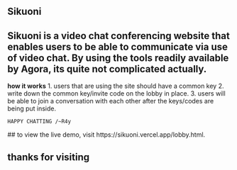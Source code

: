 ## Sikuoni

## Sikuoni is a video chat conferencing website that enables users to be able to communicate via use of video chat. By using the tools readily available by Agora, its quite not complicated actually.

<p> <b>how it works</b>
 1. users that are using the site should have a common key
 2. write down the common key/invite code on the lobby in place.
 3. users will be able to join a conversation with each other after the keys/codes are being put inside.

    HAPPY CHATTING /~R4y
</p>
## to view the live demo, visit https://sikuoni.vercel.app/lobby.html. 


## thanks for visiting
